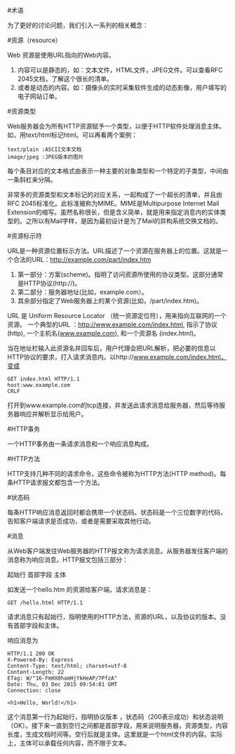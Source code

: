 #术语

为了更好的讨论问题，我们引入一系列的相关概念：

#资源（resource）

Web 资源是使用URL指向的Web内容。
1. 内容可以是静态的，如：文本文件，HTML文件，JPEG文件。可以查看RFC 2045文档，了解这个很长的清单。
2. 或者是动态的内容。如：摄像头的实时采集软件生成的动态影像，用户填写的电子网站订单。


#资源类型

Web服务器会为所有HTTP资源赋予一个类型，以便于HTTP软件处理消息主体。如，用text/html标记html。可以再看两个案例：
```
text/plain :ASCII文本文档
image/jpeg :JPEG版本的图片
```
每个条目对应的文本格式由表示一种主要的对象类型和一个特定的子类型，中间由一条斜杠来分隔。

非常多的资源类型和文本标记的对应关系，一起构成了一个超长的清单，并且由RFC 2045标准化。此标准被称为MIME。MIME是Multipurpose Internet Mail Extension的缩写。虽然名称很长，但是含义简单，就是用来指定消息内的实体类型的。之所以有Mail字样，是因为最初设计是为了Mail的异构系统交换文档的。

#资源标示符

URL是一种资源位置标示方法。URL描述了一个资源在服务器上的位置。这就是一个合法的URL：http://example.com/part/index.htm

1. 第一部分：方案(scheme)。指明了访问资源所使用的协议类型。这部分通常是HTTP协议(http://)。
2. 第二部分：服务器地址(比如，example.com）。
3. 其余部分指定了Web服务器上的某个资源(比如，/part/index.htm)。

URL 是 Uniform Resource Locator （统一资源定位符），用来指向互联网的一个资源。
一个典型的URL ：http://www.example.com/index.html, 指示了协议 (http), 一个主机名(www.example.com), 和一个资源名 (index.html)。

当在地址栏输入此资源名并回车后，用户代理会把URL解析，把必要的信息以HTTP协议的要求，打入请求消息内。以http://www.example.com/index.html，变成
```
GET index.html HTTP/1.1
host:www.example.com
CRLF
```
打开到www.example.com的tcp连接，并发送此请求消息给服务器，然后等待服务器响应并解析显示给用户。


#HTTP事务 

一个HTTP事务由一条请求消息和一个响应消息构成。

#HTTP方法

HTTP支持几种不同的请求命令，这些命令被称为HTTP方法(HTTP method)。每条HTTP请求报文都包含一个方法。

#状态码

每条HTTP响应消息返回时都会携带一个状态码。状态码是一个三位数字的代码，告知客户端请求是否成功，或者是需要采取其他行动。

#消息

从Web客户端发往Web服务器的HTTP报文称为请求消息。从服务器发往客户端的消息称为响应消息。HTTP报文包括三部分：

起始行
首部字段
主体

如发送一个hello.htm 的资源给客户端，请求消息是：
```
GET /hello.html HTTP/1.1
```
请求消息只有起始行，指明使用的HTTP方法，资源的URL，以及协议的版本。没有首部字段和主体。

响应消息为
```
HTTP/1.1 200 OK
X-Powered-By: Express
Content-Type: text/html; charset=utf-8
Content-Length: 22
ETag: W/"16-FmHX0hamHjYkHeAP/7PfzA"
Date: Thu, 03 Dec 2015 09:54:01 GMT
Connection: close

<h1>Hello, World!</h1>
```
这个消息第一行为起始行，指明协议版本 ，状态码（200表示成功）和状态说明（OK）。接下来一直到空行之间都是首部字段，用来说明服务器，资源类型，内容长度，生成文档时间等。空行后就是主体。这里就是一个html文件的内容。实际上，主体可以承载任何内容，而不限于文本。
